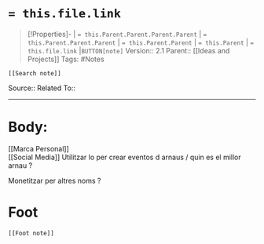 # `= this.file.link`
>[!Properties]- | `= this.Parent.Parent.Parent.Parent` |  `= this.Parent.Parent.Parent` | `= this.Parent.Parent` | `= this.Parent` | `= this.file.link` |`BUTTON[note]` 
>Version:: 2.1
>Parent:: [[Ideas and Projects]]
>Tags: #Notes
```meta-bind-embed
[[Search note]]
```
Source::
Related To::
***
# Body:
[[Marca Personal]]  
[[Social Media]]
Utilitzar lo per crear eventos d arnaus / quin es el millor arnau ?

Monetitzar per altres noms ?









# Foot
```meta-bind-embed
[[Foot note]]
``` 